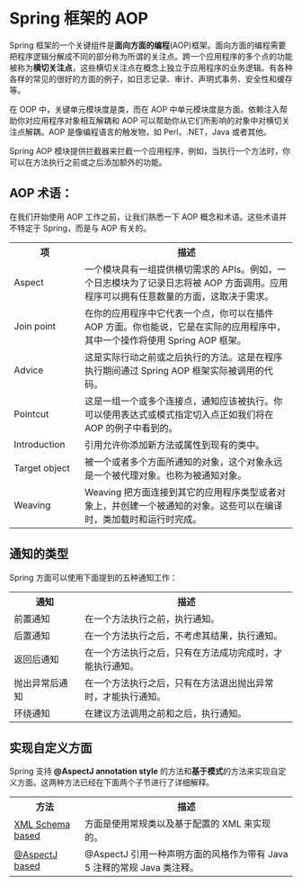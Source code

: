 # Spring 框架的 AOP 

Spring 框架的一个关键组件是**面向方面的编程**(AOP)框架。面向方面的编程需要把程序逻辑分解成不同的部分称为所谓的关注点。跨一个应用程序的多个点的功能被称为**横切关注点**，这些横切关注点在概念上独立于应用程序的业务逻辑。有各种各样的常见的很好的方面的例子，如日志记录、审计、声明式事务、安全性和缓存等。

在 OOP 中，关键单元模块度是类，而在 AOP 中单元模块度是方面。依赖注入帮助你对应用程序对象相互解耦和 AOP 可以帮助你从它们所影响的对象中对横切关注点解耦。AOP 是像编程语言的触发物，如 Perl，.NET，Java 或者其他。

Spring AOP 模块提供拦截器来拦截一个应用程序，例如，当执行一个方法时，你可以在方法执行之前或之后添加额外的功能。

## AOP 术语：

在我们开始使用 AOP 工作之前，让我们熟悉一下 AOP 概念和术语。这些术语并不特定于 Spring，而是与 AOP 有关的。

<table class="table table-bordered">
<tr><th style="width:25%">项</th><th>描述</th></tr>
<tr><td>Aspect</td><td>一个模块具有一组提供横切需求的 APIs。例如，一个日志模块为了记录日志将被 AOP 方面调用。应用程序可以拥有任意数量的方面，这取决于需求。</td></tr>
<tr><td>Join point</td><td>在你的应用程序中它代表一个点，你可以在插件 AOP 方面。你也能说，它是在实际的应用程序中，其中一个操作将使用 Spring AOP 框架。</td></tr>
<tr><td>Advice</td><td>这是实际行动之前或之后执行的方法。这是在程序执行期间通过 Spring AOP 框架实际被调用的代码。</td></tr>
<tr><td>Pointcut</td><td>这是一组一个或多个连接点，通知应该被执行。你可以使用表达式或模式指定切入点正如我们将在 AOP 的例子中看到的。</td></tr>
<tr><td>Introduction</td><td>引用允许你添加新方法或属性到现有的类中。</td></tr>
<tr><td>Target object</td><td>被一个或者多个方面所通知的对象，这个对象永远是一个被代理对象。也称为被通知对象。</td></tr>
<tr><td>Weaving</td><td>Weaving 把方面连接到其它的应用程序类型或者对象上，并创建一个被通知的对象。这些可以在编译时，类加载时和运行时完成。</td></tr>
</table>


## 通知的类型

Spring 方面可以使用下面提到的五种通知工作：

<table class="table table-bordered">
<tr><th style="width:25%">通知</th><th>描述</th></tr>
<tr><td>前置通知</td><td>在一个方法执行之前，执行通知。</td></tr>
<tr><td>后置通知</td><td>在一个方法执行之后，不考虑其结果，执行通知。</td></tr>
<tr><td>返回后通知</td><td>在一个方法执行之后，只有在方法成功完成时，才能执行通知。</td></tr>
<tr><td>抛出异常后通知</td><td>在一个方法执行之后，只有在方法退出抛出异常时，才能执行通知。</td></tr>
<tr><td>环绕通知</td><td>在建议方法调用之前和之后，执行通知。</td></tr>
</table>
	
	
## 实现自定义方面

Spring 支持 **@AspectJ annotation style** 的方法和**基于模式**的方法来实现自定义方面。这两种方法已经在下面两个子节进行了详细解释。

<table class="table table-bordered">
<tr><th style="width:25%">方法</th><th>描述</th></tr>
<tr><td><a href="aop-with-spring-framenwork/xml-schema-based-aop-with-spring.md">XML Schema based</a></td><td>方面是使用常规类以及基于配置的 XML 来实现的。</td></tr>
<tr><td><a href="aop-with-spring-framenwork/aspectj-based-aop-with-spring.md">@AspectJ based</a></td><td>@AspectJ 引用一种声明方面的风格作为带有 Java 5 注释的常规 Java 类注释。</td></tr>
</table>